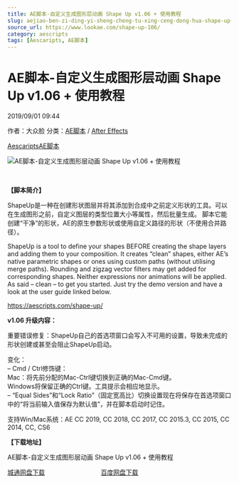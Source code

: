 ```yaml
---
title: AE脚本-自定义生成图形层动画 Shape Up v1.06 + 使用教程
slug: aejiao-ben-zi-ding-yi-sheng-cheng-tu-xing-ceng-dong-hua-shape-up-v1-06-shi-yong-jiao-cheng
source_url: https://www.lookae.com/shape-up-106/
category: aescripts
tags: [Aescaripts, AE脚本]
---
```

# AE脚本-自定义生成图形层动画 Shape Up v1.06 + 使用教程

2019/09/01 09:44

作者：大众脸
分类：[AE脚本](https://www.lookae.com/after-effects/aescripts/) / [After Effects](https://www.lookae.com/after-effects/)

[Aescaripts](https://www.lookae.com/tag/aescaripts/)[AE脚本](https://www.lookae.com/tag/ae%e8%84%9a%e6%9c%ac/)

![AE脚本-自定义生成图形层动画 Shape Up v1.06 + 使用教程](https://www.lookae.com/wp-content/uploads/2019/05/Shape-Up-.jpg "AE脚本-自定义生成图形层动画 Shape Up v1.06 + 使用教程-LookAE.com")

﻿

**【脚本简介】**

ShapeUp是一种在创建形状图层并将其添加到合成中之前定义形状的工具。可以在生成图形之前，自定义图层的类型位置大小等属性，然后批量生成。 脚本它能创建“干净”的形状，AE的原生参数形状或使用自定义路径的形状（不使用合并路径）。

ShapeUp is a tool to define your shapes BEFORE creating the shape layers and adding them to your composition. It creates “clean” shapes, either AE’s native parametric shapes or ones using custom paths (without utilising merge paths). Rounding and zigzag vector filters may get added for corresponding shapes. Neither expressions nor animations will be applied. As said – clean – to get you started. Just try the demo version and have a look at the user guide linked below.

https://aescripts.com/shape-up/

**v1.06 升级内容：**

重要错误修复：ShapeUp自己的首选项窗口会写入不可用的设置，导致未完成的形状创建或甚至会阻止ShapeUp启动。

变化：  
– Cmd / Ctrl修饰键：  
Mac：将先前分配的Mac-Ctrl键切换到正确的Mac-Cmd键。  
Windows将保留正确的Ctrl键。工具提示会相应地显示。  
– “Equal Sides”和“Lock Ratio”（固定宽高比）切换设置现在将保存在首选项窗口中的“将当前输入值保存为默认值”，并在脚本启动时记住。

支持Win/Mac系统：AE CC 2019, CC 2018, CC 2017, CC 2015.3, CC 2015, CC 2014, CC, CS6

**【下载地址】**

AE脚本-自定义生成图形层动画 Shape Up v1.06 + 使用教程

[城通网盘下载](https://lookae.ctfile.com/fs/680462-395740708)                                [百度网盘下载](https://pan.baidu.com/s/1kockeHKmmTl5zC_4SPTutQ)
